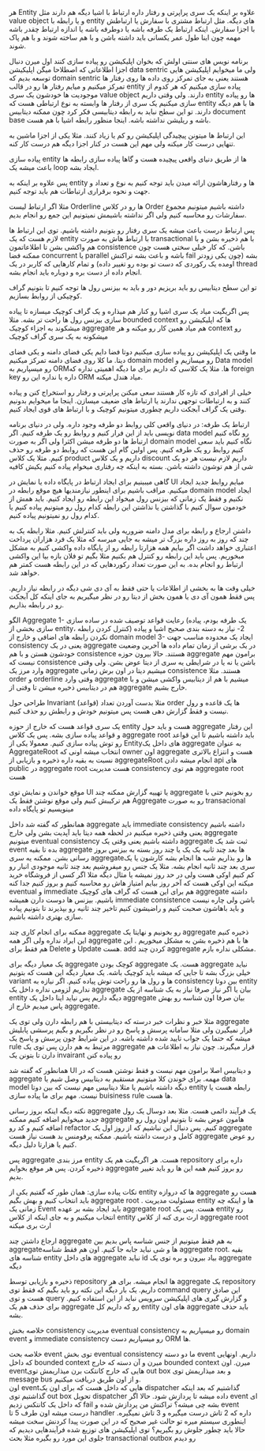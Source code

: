 هر Entity علاوه بر اینکه یک سری پراپرتی و رفتار داره ارتباط با اشیا دیگه هم دارند مثل value object  و یا رابطه با entity های دیگه. مثل ارتباط مشتری با سفارش یا ارتباطش با اجزا سفارش. اینکه ارتباط یک طرفه باشه یا دوطرفه باشه یا اندازه ارتباط چقدر باشه مهمه چون اینا طول عمر یکسانی باید داشته باشن و با هم ساخته شوند و با هم پاک شوند. 


برنامه نویس های سنتی اولش که بخوان اپلیکیشن رو پیاده سازی کنند اول میرن دنبال اجزا اطلاعاتی که اصطلاحا میگن اپلیکیشن data sentric ولی ما میخوایم اپلیکیشن هایی توسعه بدیم که domain sentric هستند یعنی به جای تمرکز روی داده ها روی رفتار ها تمرکز میکنیم و میایم رفتار ها رو در قالب entity پیاده سازی میکنیم که هر کدوم از موجودیت ها خودشون یک سری value object دارند. 
ولی وقتی داریم entity ها رو پیاده سازی میکنیم یک سری از رفتار ها وابسته به نوع ارتباطی هست که entity ها با هم دیگه دارند. تو این سطح نباید به رابطه دیتابیسی فکر کرد چون ممکنه دیتابیس document base باشه و ریلیشن نداشته باشه. اینجا منظور رابطه اشیا با هم هست. 

این ارتباط ها میتونن پیچیدگی اپلیکیشن رو کم یا زیاد کنند. مثلا یکی از اجزا ماشین به تنهایی درست کار میکنه ولی مهم این هست در کنار اجزا دیگه هم درست کار کنه. 

پیاده سازی entity ها از طریق دنیای واقعی پیچیده هست و گاها پیاده سازی رابطه ها باعث میشه یک loop ایجاد بشه. 

پس علاوه بر اینکه به entity ها و رفتارهاشون ارائه میدن باید توجه کنیم به نوع و تعداد و جهت و نحوه برقراری ارتباطات هم باید توجه کنیم. 

مثلا اگر ارتباط لیست Orderline ها رو در کلاس Order داشته باشیم میتونیم مجموع سفارشات رو محاسبه کنیم ولی اگر نداشته باشیمش نمیتونیم این جمع رو انجام بدیم. 

پس ارتباط درست باعث میشه یک سری رفتار رو بتونیم داشته باشیم. 
توی این ارتباط ها لازم هست که یک entity با ارتباط هاش به صورت transactional با هم ذخیره بشن و با هم واکشی بشن تا اطلاعاتمون consistence باشن. که کار خیلی سختی هست چون ممکنه فضا concurrent یا parallel باشه و باعث بشه تراکنش fail بشه (چون یکی زودتر اومده یک رکوردی که دست تو بوده رو تغییر داده) و تمام کارهایی که کاربر در یک thread انجام داده از دست بره و دوباره باید انجام بشه.

تو این سطح دیتابیس رو باید بریزیم دور و باید به بیزنس رول ها توجه کنیم تا بتونیم گراف کوچیکی از روابط بسازیم. 

پس اگریگیت میاد یک سری اشیا رو کنار هم میذاره و یک گراف کوچیک میسازه تا پیاده سازی بیزنس رول ها راحت تر بشه. مثلا bounded context ها که اپلیکیشن رو میشکوند به اجزاء کوچیک aggregate هم میاد همین کار رو میکنه و هر context رو میشکونه به یک سری گراف کوچیک 


ما وقتی یک اپلیکیشن رو پیاده سازی میکنیم دوتا فضا دایم یکی فضای دامنه و یکی فضای دیتا. ما کلا روی فضای دامنه تمرکز میکنیم domain model رو میسازیم و Data model رو میسپاریم به ORMها. مثلا یک کلاسی که داریم برای ما دیگه اهمیتی نداره که foreign key داره یا نداره این رو ORM میاد هندل میکنه. 

خیلی از افرادی که تازه کار هستند سعی میکنن پراپرتی و رفتار رو استخراج کنن و پیاده کنند و به ارتباطات توجهی ندارند یا ارتباط های ضعیف میسازن. اینجا ما میخوایم بدونیم وقتی یک گراف آبجکت داریم چطوری میتونیم کوچیک و با ارتباط های قوی ایجاد کنیم. 


ارتباط یک طرفه:
در دنیای واقعی کلی روابط دو طرفه وجود داره. ولی در دنیای برنامه نویسی باید از این فرار کنیم و روابط رو یک طرفه کنیم. اگر data model رو نگاه کنیم ارتباط ها دو طرفه میشن اکثرا ولی اگر به صورت domain model نگاه کنیم باید سعی کنیم روابط رو یک طرفه کنیم. 
پس اولین گام این هست که روابط دو طرفه رو حذف کنیم.  مثلا یک کلاس product داریم و یک کلاس discount داریم لازم نیست هر دو یک شی از هم توشون داشته باشن. بسته به اینکه چه رفتاری میخوام پیاده کنیم یکیش کافیه

گاهی میبینیم برای ایجاد ارتباط در پایگاه داده یا نمایش در UI میایم روابط جدید ایجاد میکنیم. مراقب باشیم برای اینطور نیازمندیها هیچ موقع رابطه در domain model ایجاد نکنیم و فقط یک زمانی که بیزنس رول میخواد این رابطه رو ایجاد کنیم. 
باید همش از خودمون سوال کنیم با گذاشتن یا نذاشتن این رابطه کدام رول رو میتونیم پیاده کنیم یا کدام رول رو نمیتونیم پیاده کنیم. 

داشتن ارجاع و رابطه برای مدل دامنه ضروریه ولی باید کنترلش کنیم. مثلا رابطه یک به چند که روز به روز داره بزرگ تر میشه به جایی میرسه که مثلا یک فرد هزاران پرداخت اعتباری خواهد داشت اگر بیایم همه هزارتا رابطه رو از پایگاه داده واکشی کنیم به مشکل مبخوریم. پس باید این رابطه رو کنترل هم بکنیم مثلا بگیم تو فلان بازه بیا این واکشی ارتباط رو انجام بده. به این صورت تعداد رکوردهایی که در این رابطه هست کمتر هم خواهد شد. 

خیلی وقت ها به بخشی از اطلاعات یا حتی فقط به آی دی شی دیگه در رابطه نیاز داریم. پس فقط همون آی دی یا همون بخش از دیتا رو در نظر میگیریم به جای اینکه کل آبجکت رو در رابطه بذاریم. 

الگو Aggregate
1- رعایت قواعد توصیف شده در ساده سازی (یک طرفه بودم، پیاده سازی بخشی از entity، کنترل کردن رابطه)
2- نیاز به دسته بندی صحیح اشیا و پیاده نکردن رابطه های اضافی و خارج از domain model
3- ایجاد یک محدوده مناسب جهت consistency یعنی در یک aggregate در یک برشی از زمان تمام داده ها آخرین وضعیت خودشون هستن و با هم consistence هستند. حالا بیرون حوزه aggregate برامون مهم نیست که consistence باشن یا نه یا در شرایطی یه سری از دیتا عوض بشن. ولی وقتی وارد مرز یک aggregate میشیم دیتا در اون برش زمانی consistence هستند. 
مثلا order و orderline وقتی وارد aggregate میشیم با هم از دیتابیس واکشی میشن و با هم در دیتابیس ذخیره میشن تا وقتی از aggregate خارج بشیم. 

طراحی حول Invariant (قواعد)
مثلا بدست آوردن تعداد order ها یک قاعده و رول نیست و فقط گزارش دهی هست پس میتونیم خودش و رابطش رو حذف کنیم. 


یک سری قواعد هست که خارج از حوزه entity هست و باید حول aggregate این رفتار و قواعد پیاده سازی بشه. پس یک کلاس aggregate root باید داشته باشیم تا این قواعد رو توش پیاده سازی کنیم. معمولا یکی از Entityهای داخل یک aggregate به عنوان AggregateRoot انتخاب میشه اونی که owner اون aggregate هست و انتزاع بالاتری نسبت به بقیه داره
ذخیره و بازیابی از aggregateRoot انجام میشه
دادن api های public در aggregate root هست
مدیریت consistency هم توی aggregate root هست 


موقع خواندن و نمایش توی UI یا تهییه گزارش ممکنه چند aggregate رو بخونیم حتی با هم ترکیبش کنیم ولی موقع نوشتن فقط یک Aggregate رو به صورت transacional مینویسیم تو پایگاه داده
 
همانطور که گفته شد داخل aggregate باید immediate consistency داشته باشیم یعنی وقتی ذخیره میکنیم در لحظه همه دیتا باید آپدیت بشن ولی خارج  aggregate میتونیم eventual consistency داشته باشیم یعنی وقتی یک  aggregate ثبت شد یک event بده تا بقیه  aggregate ها بعد چند ثانیه یک یک یا چند روز بسته به بیزنس بروز رسانی بشن. ممکنه یه سری  aggregateها رو بذاریم شب ها انجام بشه کارشون یا یک سری بعد چند ثانیه انجام بشه. مثلا یک جنس رو میفروشیم بعد چند ثانیه موجودی انبار رو کم کنیم اوکی هست ولی در حد روز نمیشه یا مثال دیگه مثلا اگر کسی از فروشگاه خرید میکنه این اوکی هست که آخر روز بیایم امتیاز هاش رو محاسبه کنیم و بروز کنیم 
جدا کنه eventual و immediate هم برای این هست که گراف های کوچیک  aggregate داشته باشیم. بیزنس ها دوست دارن همیشه immediate consistence باشن ولی چاره نیست و باید باهاشون صحبت کنیم و راضیشون کنیم تاخیر چند ثانیه رو بپذیرند تا بتونیم پیاده سازی بهتری داشته باشیم. 

ممکنه برای انجام کاری چند  aggregate رو بخونیم و نهایتا یک  aggregate ذخیره کنیم این ایراد نداره ولی اگر همه  aggregate ها با هم ذخیره بشن به مشکل میخوریم . این هم فقط برای Delete  و Update هست. add کردن چند  aggregate مشکلی نداره بازم. 


یک معیار دیگه برای  aggregate کوچک بودن  aggregate هست. یک  aggregate نباید خیلی بزرگ بشه تا جایی که میشه باید کوچیک باشه. 
یک معیار دیگه این هست که بتونیم variant ها و رول ها رو راحت توش پیاده کنیم. اگر نیازه به consistency بین دوتا entity نداریم لزومی نداره داخل یک  aggregate بیان یا اگر نیاز صرفا نیاز به یک شناسه از یک entity دیگه داریم پس نیاید اینا داخل یک  aggregate بیان صرفا اون شناسه رو بهش پاس میدیم خارج از  aggregate. 

مثلا خبر و نظرات خبر درسته که دیتابیستی با هم رابطه دارن ولی توی یک aggregate قرار نمیگیرن
ولی مثلا سامانه پرسش و پاسخ رو در نظر بگیریم و بگیم پرسشی پابلیش میشه که حتما یک جواب تایید شده داشته باشه. در این شرایط چون پرسش و پاسخ یک rule مرتبط به هم دارن پس توی یک  aggregate قرار میگیرند. چون نیاز به اطلاعات هم دارن تا بتونن یک invairant رو پیاده کنن

همانطور که گفته شد UI و دیتابیس اصلا برامون مهم نیست و فقط نوشتن هست که در  aggregate مهمه. برای خوندن کلا میتونیم مستقیم به دیتابیس وصل شیم یا data model دیگه داشته باشیم یا مثلا دیتابیس مهم نیست که بین دوتا entity رابطه هست یا نیست. مهم برای ما پیاده سازی buisiness rule ها هست. 

نکته دیگه اینکه بروز رسانی  aggregate یک فرآیند دائمی هست. مثلا بعد دوسال یک رول جدید میخوایم اضافه کنیم ممکنه  aggregate هامون عوض بشه تا بتونیم اون رول رو اضافه کنیم و کد رو refactor کنیم.  پس دنبال این نباشیم که از روز اول یک  aggregate کامل و درست داشته باشیم. ممکنه پرفومنس بد هست نیاز هست  aggregate رو عوض کنیم یا هزارتا دلیل دیگه. 

پس  aggregate مرز بندی entity هست. هر اگریگیت هم یک repository داره برای ذخیره کردن. پس هر موقع بخوایم  aggregate رو بروز کنیم همه این ها رو باید تغییر بدیم.

نکات پیاده سازی:
همان طور که گفتیم یکی از entity ها که دروازه  aggregate هست رو باید انتخاب کنیم و بهش بگیم aggregate root . مسئولیت مدیریت entity ها و اینکه چه زمانی یک Event باید ایجاد بشه بر عهده  aggregate root هست. پس یک entity رو انتخاب میکنیم و به جای اینکه از کلاس entity ارث بری کنه از کلاس aggregate root ارث بری میکنه

ارجاع داشتن چند aggregate به هم 
فقط میتونیم از جنس شناسه پاس بدیم بین  aggregateها و شی نباید جابه جا کنیم. اون هم فقط شناسه aggregate root. بقیه شناسه های entity های داخل  aggregate نباید id بیاد بیرون و بره توی یک  aggregate دیگه

ذخیره و بازیابی توسط repository ها انجام میشه. برای هر  aggregate یک repository داریم. یک بار دیگه این نکته رو باید بگیم که فقط توی command query این صادق هست و توی query و گزارش گیری های اپلیکیشن سرویس نباید از این استفاده کنیم. 
برای حذف هم یک  aggregate رو که داریم کل entity های اون  aggregate باید حذف بشه. 

خلاصه بخش consistency
مدیریت eventual consistency رو میسپاریم به domain event و immediate consistency رو میسپاریم دست ORM ها. 

خلاصه بحث event توی بخش eventual consistency
ما دو دسته event داریم. اونهایی که داخل bounded context  میرن و آن دسته که خارج bounded context میرن. 
اون eventهایی که خارج کانتکت برن میذاریمش توی out box و بعد میذاریمش توی message bus و از اون طریق دریافت میکنیم.  
اون eventهایی که داخل هست که برای اون یک dispatcher گذاشتیم که بعد اینکه گذاشتیم توی out box تحویل dispatcher داده میشه تا پردازش شود. 
حالا اگر event ای که داخل یک کانتکس زدیم fail بشه چی میشه؟ تراکنش من پردازش شده و event درست میشه اون طرف 5 تا handler داره که 2 تاش درست میگیره و 3 تاش نمیگیره. اینطوری سیستم میره تو حالت غیر صحیح که در این صورت پیدا کردنش سخت میشه حالا باید چطور جلوش رو بگیریم؟
توی اپلیکیشن های توزیع شده فرآیندهایی دیدیم که جلوی این مورد رو بگیره مثلا بحث transactional outbox رو دیدم